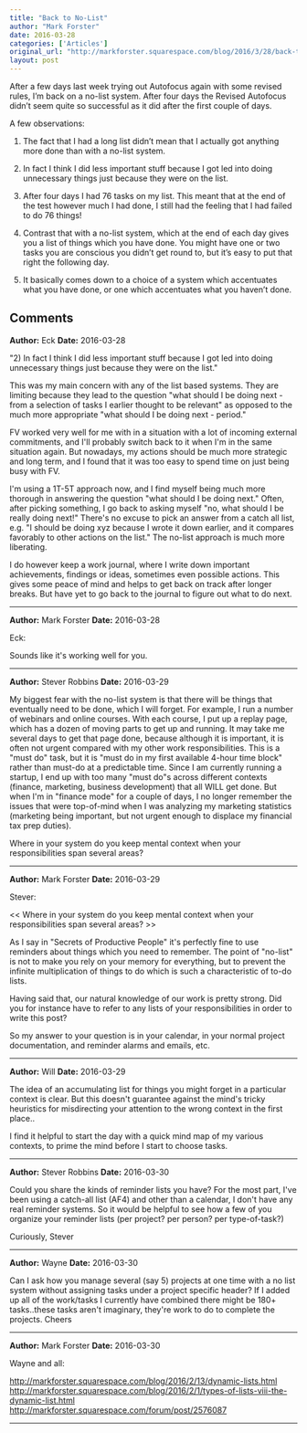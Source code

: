 ```yaml
---
title: "Back to No-List"
author: "Mark Forster"
date: 2016-03-28
categories: ['Articles']
original_url: "http://markforster.squarespace.com/blog/2016/3/28/back-to-no-list.html"
layout: post
---
```


After a few days last week trying out Autofocus again with some revised rules, I’m back on a no-list system. After four days the Revised Autofocus didn’t seem quite so successful as it did after the first couple of days.

A few observations:

1) The fact that I had a long list didn’t mean that I actually got anything more done than with a no-list system.

2) In fact I think I did less important stuff because I got led into doing unnecessary things just because they were on the list.

3) After four days I had 76 tasks on my list. This meant that at the end of the test however much I had done, I still had the feeling that I had failed to do 76 things!

4) Contrast that with a no-list system, which at the end of each day gives you a list of things which you have done. You might have one or two tasks you are conscious you didn’t get round to, but it’s easy to put that right the following day.

5) It basically comes down to a choice of a system which accentuates what you have done, or one which accentuates what you haven’t done.

## Comments

**Author:** Eck
**Date:** 2016-03-28

"2) In fact I think I did less important stuff because I got led into doing unnecessary things just because they were on the list."  
  
This was my main concern with any of the list based systems. They are limiting because they lead to the question "what should I be doing next - from a selection of tasks I earlier thought to be relevant" as opposed to the much more appropriate "what should I be doing next - period."  
  
FV worked very well for me with in a situation with a lot of incoming external commitments, and I'll probably switch back to it when I'm in the same situation again. But nowadays, my actions should be much more strategic and long term, and I found that it was too easy to spend time on just being busy with FV.  
  
I'm using a 1T-5T approach now, and I find myself being much more thorough in answering the question "what should I be doing next." Often, after picking something, I go back to asking myself "no, what should I be really doing next!" There's no excuse to pick an answer from a catch all list, e.g. "I should be doing xyz because I wrote it down earlier, and it compares favorably to other actions on the list." The no-list approach is much more liberating.  
  
I do however keep a work journal, where I write down important achievements, findings or ideas, sometimes even possible actions. This gives some peace of mind and helps to get back on track after longer breaks. But have yet to go back to the journal to figure out what to do next.

---

**Author:** Mark Forster
**Date:** 2016-03-28

Eck:  
  
Sounds like it's working well for you.

---

**Author:** Stever Robbins
**Date:** 2016-03-29

My biggest fear with the no-list system is that there will be things that eventually need to be done, which I will forget. For example, I run a number of webinars and online courses. With each course, I put up a replay page, which has a dozen of moving parts to get up and running. It may take me several days to get that page done, because although it is important, it is often not urgent compared with my other work responsibilities. This is a "must do" task, but it is "must do in my first available 4-hour time block" rather than must-do at a predictable time. Since I am currently running a startup, I end up with too many "must do"s across different contexts (finance, marketing, business development) that all WILL get done. But when I'm in "finance mode" for a couple of days, I no longer remember the issues that were top-of-mind when I was analyzing my marketing statistics (marketing being important, but not urgent enough to displace my financial tax prep duties).  
  
Where in your system do you keep mental context when your responsibilities span several areas?

---

**Author:** Mark Forster
**Date:** 2016-03-29

Stever:  
  
<< Where in your system do you keep mental context when your responsibilities span several areas? >>  
  
As I say in "Secrets of Productive People" it's perfectly fine to use reminders about things which you need to remember. The point of "no-list" is not to make you rely on your memory for everything, but to prevent the infinite multiplication of things to do which is such a characteristic of to-do lists.  
  
Having said that, our natural knowledge of our work is pretty strong. Did you for instance have to refer to any lists of your responsibilities in order to write this post?  
  
So my answer to your question is in your calendar, in your normal project documentation, and reminder alarms and emails, etc.

---

**Author:** Will
**Date:** 2016-03-29

The idea of an accumulating list for things you might forget in a particular context is clear. But this doesn't guarantee against the mind's tricky heuristics for misdirecting your attention to the wrong context in the first place..  
  
I find it helpful to start the day with a quick mind map of my various contexts, to prime the mind before I start to choose tasks.

---

**Author:** Stever Robbins
**Date:** 2016-03-30

Could you share the kinds of reminder lists you have? For the most part, I've been using a catch-all list (AF4) and other than a calendar, I don't have any real reminder systems. So it would be helpful to see how a few of you organize your reminder lists (per project? per person? per type-of-task?)  
  
Curiously, Stever

---

**Author:** Wayne
**Date:** 2016-03-30

Can I ask how you manage several (say 5) projects at one time with a no list system without assigning tasks under a project specific header? If I added up all of the work/tasks I currently have combined there might be 180+ tasks..these tasks aren't imaginary, they're work to do to complete the projects. Cheers

---

**Author:** Mark Forster
**Date:** 2016-03-30

Wayne and all:  
  
<http://markforster.squarespace.com/blog/2016/2/13/dynamic-lists.html>  
<http://markforster.squarespace.com/blog/2016/2/1/types-of-lists-viii-the-dynamic-list.html>  
<http://markforster.squarespace.com/forum/post/2576087>

---
